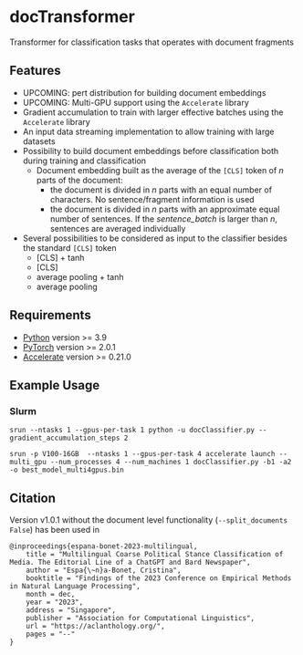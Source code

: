 # docTransformer
Transformer for classification tasks that operates with document fragments


## Features

* UPCOMING: pert distribution for building document embeddings
* UPCOMING: Multi-GPU support using the ```Accelerate``` library
* Gradient accumulation to train with larger effective batches using the ```Accelerate``` library
* An input data streaming implementation to allow training with large datasets
* Possibility to build document embeddings before classification both during training and classification
  * Document embedding built as the average of the ```[CLS]``` token of _n_ parts of the document:
     - the document is divided in _n_ parts with an equal number of characters. No sentence/fragment information is used
     - the document is divided in _n_ parts with an approximate equal number of sentences. If the *sentence_batch* is larger than _n_, sentences are averaged individually 
* Several possibilities to be considered as input to the classifier besides the standard ```[CLS]``` token
  * [CLS] + tanh
  * [CLS]
  * average pooling + tanh 
  * average pooling
 

## Requirements

* [Python](https://www.python.org) version >= 3.9
* [PyTorch](http://pytorch.org/) version >= 2.0.1
* [Accelerate](https://github.com/huggingface/accelerate) version >= 0.21.0

## Example Usage

### Slurm 

```srun --ntasks 1 --gpus-per-task 1 python -u docClassifier.py --gradient_accumulation_steps 2```

```srun -p V100-16GB  --ntasks 1 --gpus-per-task 4 accelerate launch --multi_gpu --num_processes 4 --num_machines 1 docClassifier.py -b1 -a2 -o best_model_multi4gpus.bin```

## Citation

Version v1.0.1 without the document level functionality (```--split_documents False```) has been used in


```
@inproceedings{espana-bonet-2023-multilingual,
    title = "Multilingual Coarse Political Stance Classification of Media. The Editorial Line of a ChatGPT and Bard Newspaper",
    author = "Espa{\~n}a-Bonet, Cristina",
    booktitle = "Findings of the 2023 Conference on Empirical Methods in Natural Language Processing",
    month = dec,
    year = "2023",
    address = "Singapore",
    publisher = "Association for Computational Linguistics",
    url = "https://aclanthology.org/",
    pages = "--"
}
```
 

